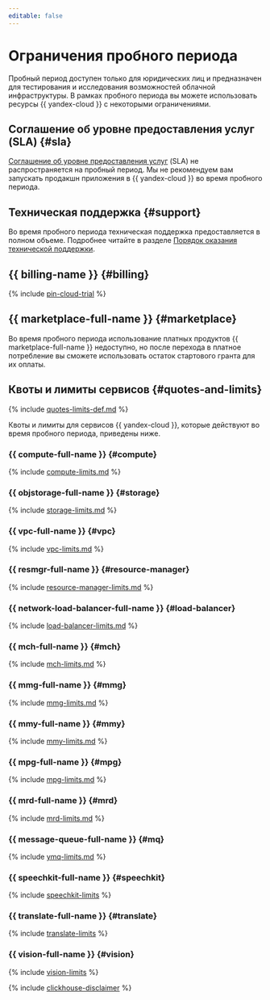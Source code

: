 ```yaml
---
editable: false
---
```


# Ограничения пробного периода

Пробный период доступен только для юридических лиц и предназначен для тестирования и исследования возможностей облачной инфраструктуры. В рамках пробного периода вы можете использовать ресурсы {{ yandex-cloud }} с некоторыми ограничениями.


## Соглашение об уровне предоставления услуг (SLA) {#sla}

[Соглашение об уровне предоставления услуг](../../../glossary/sla.md) (SLA) не распространяется на пробный период. Мы не рекомендуем вам запускать продакшн приложения в {{ yandex-cloud }} во время пробного периода.


## Техническая поддержка {#support}

Во время пробного периода техническая поддержка предоставляется в полном объеме. Подробнее читайте в разделе [Порядок оказания технической поддержки](../../../support/overview.md).

## {{ billing-name }} {#billing}

{% include [pin-cloud-trial](../../../billing/_includes/pin-cloud-trial.md) %}

## {{ marketplace-full-name }} {#marketplace}

Во время пробного периода использование платных продуктов {{ marketplace-full-name }} недоступно, но после перехода в платное потребление вы сможете использовать остаток стартового гранта для их оплаты.


## Квоты и лимиты сервисов {#quotes-and-limits}

{% include [quotes-limits-def.md](../../../_includes/quotes-limits-def.md) %}

Квоты и лимиты для сервисов {{ yandex-cloud }}, которые действуют во время пробного периода, приведены ниже.


### {{ compute-full-name }} {#compute}

{% include [compute-limits.md](../../../_includes/compute-limits.md) %}


### {{ objstorage-full-name }} {#storage}

{% include [storage-limits.md](../../../_includes/storage-limits.md) %}


### {{ vpc-full-name }} {#vpc}

{% include [vpc-limits.md](../../../_includes/vpc-limits.md) %}


### {{ resmgr-full-name }} {#resource-manager}

{% include [resource-manager-limits.md](../../../_includes/resource-manager-limits.md) %}


### {{ network-load-balancer-full-name }} {#load-balancer}

{% include [load-balancer-limits.md](../../../_includes/load-balancer-limits.md) %}


### {{ mch-full-name }} {#mch}

{% include [mch-limits.md](../../../_includes/mdb/mch-limits.md) %}


### {{ mmg-full-name }} {#mmg}

{% include [mmg-limits.md](../../../_includes/mdb/mmg-limits.md) %}


### {{ mmy-full-name }} {#mmy}

{% include [mmy-limits.md](../../../_includes/mdb/mmy-limits.md) %}


### {{ mpg-full-name }} {#mpg}

{% include [mpg-limits.md](../../../_includes/mdb/mpg-limits.md) %}



### {{ mrd-full-name }} {#mrd}

{% include [mrd-limits.md](../../../_includes/mdb/mrd-limits.md) %}



### {{ message-queue-full-name }} {#mq}

{% include [ymq-limits.md](../../../_includes/message-queue/ymq-limits.md) %}


### {{ speechkit-full-name }} {#speechkit}

{% include [speechkit-limits](../../../_includes/speechkit-limits.md) %}


### {{ translate-full-name }} {#translate}

{% include [translate-limits](../../../_includes/translate-limits.md) %}



### {{ vision-full-name }} {#vision}

{% include [vision-limits](../../../_includes/vision-limits.md) %}



{% include [clickhouse-disclaimer](../../../_includes/clickhouse-disclaimer.md) %}